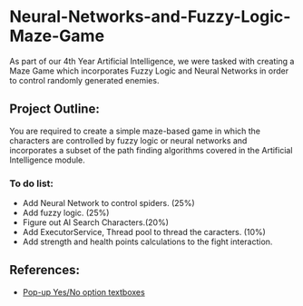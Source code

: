 # Neural-Networks-and-Fuzzy-Logic-Maze-Game
As part of our 4th Year Artificial Intelligence, we were tasked with creating a Maze Game which incorporates Fuzzy Logic and Neural Networks in order to control randomly generated enemies.

## Project Outline:
You are required to create a simple maze-based game in which the characters are controlled by fuzzy logic or neural networks and incorporates a subset of the path finding algorithms covered in the Artificial Intelligence module.

### To do list:
- Add Neural Network to control spiders. (25%)
- Add fuzzy logic. (25%)
- Figure out AI Search Characters.(20%)
- Add ExecutorService, Thread pool to thread the caracters. (10%)
- Add strength and health points calculations to the fight interaction.

## References:
- [Pop-up Yes/No option textboxes](http://stackoverflow.com/questions/8689122/joptionpane-yes-no-options-confirm-dialog-box-issue-java)
